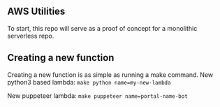 ## AWS Utilities
To start, this repo will serve as a proof of concept for a monolithic serverless repo.

## Creating a new function
Creating a new function is as simple as running a make command.
New python3 based lambda:
`make python name=my-new-lambda`

New puppeteer lambda:
`make puppeteer name=portal-name-bot`
